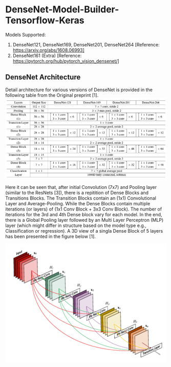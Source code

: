 # DenseNet-Model-Builder-Tensorflow-Keras  
Models Supported: 
1. DenseNet121, DenseNet169, DenseNet201, DenseNet264 [Reference: https://arxiv.org/abs/1608.06993]
2. DenseNet161 (Extra) [Reference: https://pytorch.org/hub/pytorch_vision_densenet/]

## DenseNet Architecture  
Detail architecture for various versions of DenseNet is provided in the following table from the Original preprint [1].  
![DenseNet Architectures Params](https://github.com/Sakib1263/DenseNet-1D-2D-Tensorflow-Keras/blob/main/Documents/Images/DenseNet_Table.png "DenseNet Architectures")  

Here it can be seen that, after initial Convolution (7x7) and Pooling layer (similar to the ResNets [3]), there is a repitition of Dense Blocks and Transitions Blocks. The Transition Blocks contain an (1x1) Convolutional Layer and Average-Pooling. While the Dense Blocks contain multiple iterations (or layers) of (1x1 Conv Block + 3x3 Conv Block). The number of iterations for the 3rd and 4th Dense block vary for each model. In the end, there is a Global Pooling layer followed by an Multi Layer Perceptron (MLP) layer (which might differ in structure based on the model type e.g., Classification or regression). A 3D view of a singla Dense Block of 5 layers has been presented in the figure below [1].

![DenseNet Architectures Params](https://github.com/Sakib1263/DenseNet-1D-2D-Tensorflow-Keras/blob/main/Documents/Images/Dense_Block.png "DenseNet Architectures")  

